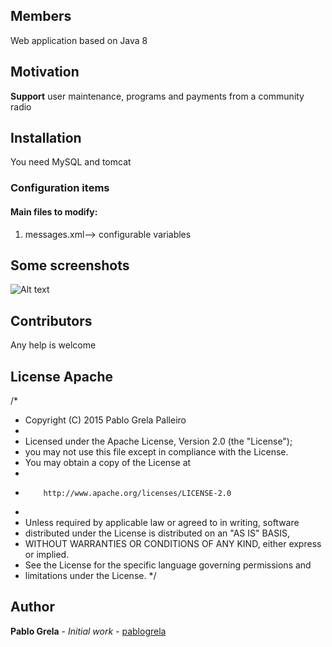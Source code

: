 ## Members

Web application based on Java 8

## Motivation

**Support** user maintenance, programs and payments from a community radio

## Installation

You need MySQL and tomcat

### Configuration items

#### Main files to modify:
1. messages.xml--> configurable variables


## Some screenshots
![Alt text](https://drive.google.com/open?id=0BwaeooySL9sYOUh6Z01GNkFWYWM "home")


## Contributors

Any help is welcome


## License Apache
/*
 * Copyright (C) 2015 Pablo Grela Palleiro
 *
 * Licensed under the Apache License, Version 2.0 (the "License");
 * you may not use this file except in compliance with the License.
 * You may obtain a copy of the License at
 *
 *         http://www.apache.org/licenses/LICENSE-2.0
 *
 * Unless required by applicable law or agreed to in writing, software
 * distributed under the License is distributed on an "AS IS" BASIS,
 * WITHOUT WARRANTIES OR CONDITIONS OF ANY KIND, either express or implied.
 * See the License for the specific language governing permissions and
 * limitations under the License.
 */
 
 
## Author
**Pablo Grela** - *Initial work* - [pablogrela](https://github.com/pablogrela)
